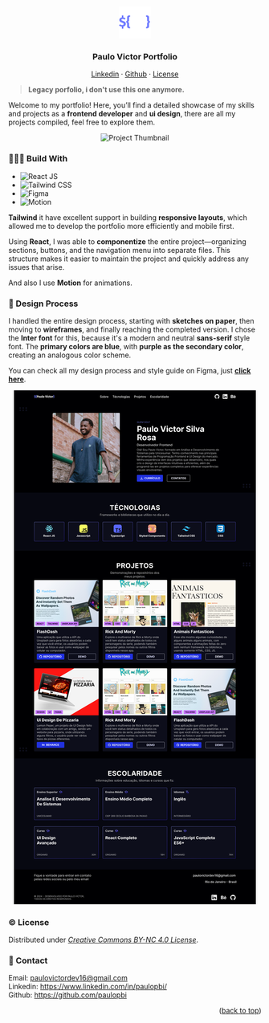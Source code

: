 <a id="readme-top"></a>

<div align="center">
    <img src="./src/assets/favicon.svg" alt="Logo" width="64" height="64">
  
  <h3 align="center">Paulo Victor Portfolio</h3>

  <p align="center">
    <a href="https://www.linkedin.com/in/paulopbi/" target="_blank">Linkedin</a>
    ·
    <a href="https://github.com/paulopbi" target="_blank">Github</a>
    ·
    <a href="/LICENSE">License</a>
  </p>
</div>

> **Legacy porfolio, i don't use this one anymore.**


Welcome to my portfolio!
Here, you’ll find a detailed showcase of my skills and projects as a **frontend developer** and **ui design**,
there are all my projects compiled, feel free to explore them.

<p href="" align="center">
<img src="./src/assets/thumbnail.png" alt="Project Thumbnail">
</p>

### 👨🏾‍💻 Build With

- ![React JS](https://img.shields.io/badge/React-20232A?style=for-the-badge&logo=react)
- ![Tailwind CSS](https://img.shields.io/badge/Tailwind-20232A?style=for-the-badge&logo=tailwindcss)
- ![Figma](https://img.shields.io/badge/Figma-20232A?style=for-the-badge&logo=figma)
- ![Motion](https://img.shields.io/badge/Motion-20232A?style=for-the-badge&logo=framer)

**Tailwind** it have excellent support in building **responsive layouts**, which allowed me to develop the portfolio more efficiently and mobile first. <br>

Using **React**, I was able to **componentize** the entire project—organizing sections, buttons, and the navigation menu into separate files. This structure makes it easier to maintain the project and quickly address any issues that arise. <br>

And also I use **Motion** for animations.

### 🎨 Design Process

I handled the entire design process, starting with **sketches on paper**, then moving to **wireframes**, and finally reaching the completed version.
I chose the **Inter font** for this, because it's a modern and neutral **sans-serif** style font.
The **primary colors are blue**, with **purple as the secondary color**, creating an analogous color scheme.

You can check all my design process and style guide on Figma, just [**click here**](https://www.figma.com/design/8LpoYdQecW9xspjLaksY7R/Portfolio?m=auto&t=Q8CjFiHoPK3qlAVF-1).

<p align="center">
  <img src="./src/assets/desktop_layout.png" alt="Desktop layout design preview">
</p>

### © License

Distributed under [_Creative Commons BY-NC 4.0 License_](/LICENSE).

### 📩 Contact

Email: paulovictordev16@gmail.com <br>
Linkedin: https://www.linkedin.com/in/paulopbi/ <br>
Github: https://github.com/paulopbi <br>

<p align="right">(<a href="#readme-top">back to top</a>)</p>
